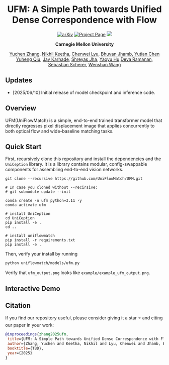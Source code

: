 
<div align="center">
<h1>UFM: A Simple Path towards Unified Dense Correspondence with Flow</h1>

<a href="https://arxiv.org/abs/0000.00000"><img src="https://img.shields.io/badge/arXiv-2503.11651-b31b1b" alt="arXiv"></a>
<a href="https://uniflowmatch.github.io/"><img src="https://img.shields.io/badge/Project_Page-green" alt="Project Page"></a>
<a href='https://huggingface.co/spaces/infinity1096/UFM'><img src='https://img.shields.io/badge/%F0%9F%A4%97%20Hugging%20Face-Demo-blue'></a>


**Carnegie Mellon University**

[Yuchen Zhang](https://infinity1096.github.io/), [Nikhil Keetha](https://nik-v9.github.io/), [Chenwei Lyu](https://www.linkedin.com/in/chenwei-lyu/), [Bhuvan Jhamb](https://www.linkedin.com/in/bhuvanjhamb/), [Yutian Chen](https://www.yutianchen.blog/about/)
[Yuheng Qiu](https://haleqiu.github.io), [Jay Karhade](https://jaykarhade.github.io/), [Shreyas Jha](https://www.linkedin.com/in/shreyasjha/), [Yaoyu Hu](http://www.huyaoyu.com/)
[Deva Ramanan](https://www.cs.cmu.edu/~deva/), [Sebastian Scherer](https://theairlab.org/team/sebastian/), [Wenshan Wang](http://www.wangwenshan.com/)
</div>

## Updates
- [2025/06/10] Initial release of model checkpoint and inference code. 


## Overview

UFM(UniFlowMatch) is a simple, end-to-end trained transformer model that directly regresses pixel displacement image that applies concurrently to both optical flow and wide-baseline matching tasks. 

## Quick Start

First, recursively clone this repository and install the dependencies and the `UniCeption` library. It is a library contains modular, config-swappable components for assembling end-to-end vision networks.  

```
git clone --recursive https://github.com/UniFlowMatch/UFM.git

# In case you cloned without --recirsive:
# git submodule update --init

conda create -n ufm python=3.11 -y
conda activate ufm

# install UniCeption
cd UniCeption
pip install -e .
cd ..

# install uniflowmatch
pip install -r requirements.txt
pip install -e .
```

Then, verify your install by running

```bash
python uniflowmatch/models/ufm.py
```

Verify that `ufm_output.png` looks like `example/example_ufm_output.png`.

## Interactive Demo

## Citation
If you find our repository useful, please consider giving it a star ⭐ and citing our paper in your work:

```bibtex
@inproceedings{zhang2025ufm,
 title={UFM: A Simple Path towards Unified Dense Correspondence with Flow},
 author={Zhang, Yuchen and Keetha, Nikhil and Lyu, Chenwei and Jhamb, Bhuvan and Chen, Yutian and Qiu, Yuheng and Karhade, Jay and Jha, Shreyas and Hu, Yaoyu and Ramanan, Deva and Scherer, Sebastian and Wang, Wenshan},
 booktitle={TBD},
 year={2025}
}
```